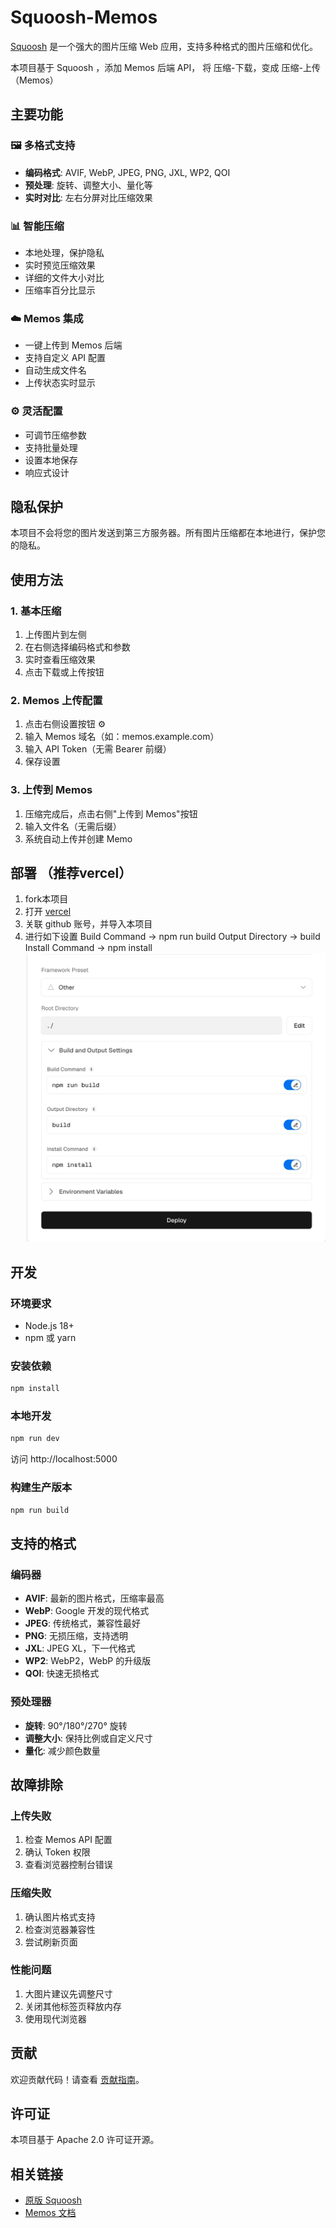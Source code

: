 # Squoosh-Memos

[Squoosh]((ttps://github.com/GoogleChromeLabs/squoosh)) 是一个强大的图片压缩 Web 应用，支持多种格式的图片压缩和优化。

本项目基于 Squoosh ，添加 Memos 后端 API， 将 压缩-下载，变成 压缩-上传（Memos）

## 主要功能

### 🖼️ 多格式支持
- **编码格式**: AVIF, WebP, JPEG, PNG, JXL, WP2, QOI
- **预处理**: 旋转、调整大小、量化等
- **实时对比**: 左右分屏对比压缩效果

### 📊 智能压缩
- 本地处理，保护隐私
- 实时预览压缩效果
- 详细的文件大小对比
- 压缩率百分比显示

### ☁️ Memos 集成
- 一键上传到 Memos 后端
- 支持自定义 API 配置
- 自动生成文件名
- 上传状态实时显示

### ⚙️ 灵活配置
- 可调节压缩参数
- 支持批量处理
- 设置本地保存
- 响应式设计

## 隐私保护

本项目不会将您的图片发送到第三方服务器。所有图片压缩都在本地进行，保护您的隐私。

## 使用方法

### 1. 基本压缩
1. 上传图片到左侧
2. 在右侧选择编码格式和参数
3. 实时查看压缩效果
4. 点击下载或上传按钮

### 2. Memos 上传配置
1. 点击右侧设置按钮 ⚙️
2. 输入 Memos 域名（如：memos.example.com）
3. 输入 API Token（无需 Bearer 前缀）
4. 保存设置

### 3. 上传到 Memos
1. 压缩完成后，点击右侧"上传到 Memos"按钮
2. 输入文件名（无需后缀）
3. 系统自动上传并创建 Memo

## 部署 （推荐vercel）

1. fork本项目
2. 打开 [vercel](https://vercel.com/)
3. 关联 github 账号，并导入本项目
4. 进行如下设置
   Build Command -> npm run build
   Output Directory -> build
   Install Command -> npm install
![vercel_setting](vercel.jpg)
## 开发

### 环境要求
- Node.js 18+
- npm 或 yarn

### 安装依赖
```sh
npm install
```

### 本地开发
```sh
npm run dev
```
访问 http://localhost:5000

### 构建生产版本
```sh
npm run build
```

## 支持的格式

### 编码器
- **AVIF**: 最新的图片格式，压缩率最高
- **WebP**: Google 开发的现代格式
- **JPEG**: 传统格式，兼容性最好
- **PNG**: 无损压缩，支持透明
- **JXL**: JPEG XL，下一代格式
- **WP2**: WebP2，WebP 的升级版
- **QOI**: 快速无损格式

### 预处理器
- **旋转**: 90°/180°/270° 旋转
- **调整大小**: 保持比例或自定义尺寸
- **量化**: 减少颜色数量

## 故障排除

### 上传失败
1. 检查 Memos API 配置
2. 确认 Token 权限
3. 查看浏览器控制台错误

### 压缩失败
1. 确认图片格式支持
2. 检查浏览器兼容性
3. 尝试刷新页面

### 性能问题
1. 大图片建议先调整尺寸
2. 关闭其他标签页释放内存
3. 使用现代浏览器

## 贡献

欢迎贡献代码！请查看 [贡献指南](/CONTRIBUTING.md)。

## 许可证

本项目基于 Apache 2.0 许可证开源。

## 相关链接

- [原版 Squoosh](https://squoosh.app)
- [Memos 文档](https://usememos.com/docs)

